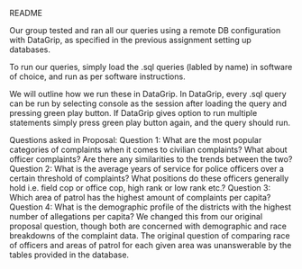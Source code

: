 README

Our group tested and ran all our queries using a remote DB configuration with DataGrip, as specified in the previous assignment setting up databases.

To run our queries, simply load the .sql queries (labled by name) in software of choice, and run as per software instructions.

We will outline how we run these in DataGrip.
In DataGrip, every .sql query can be run by selecting console as the session after loading the query and pressing green play button.
If DataGrip gives option to run multiple statements simply press green play button again, and the query should run.

Questions asked in Proposal:
Question 1: What are the most popular categories of complaints when it comes to civilian complaints? What about officer complaints? Are there any similarities to the trends between the two?
Question 2: What is the average years of service for police officers over a certain threshold of complaints? What positions do these officers generally hold i.e. field cop or office cop, high rank or low rank etc.?
Question 3: Which area of patrol has the highest amount of complaints per capita?
Question 4: What is the demographic profile of the districts with the highest number of allegations per capita? We changed this from our original proposal question, though both are concerned with demographic and race breakdowns of the complaint data. The original question of comparing race of officers and areas of patrol for each given area was unanswerable by the tables provided in the database. 
